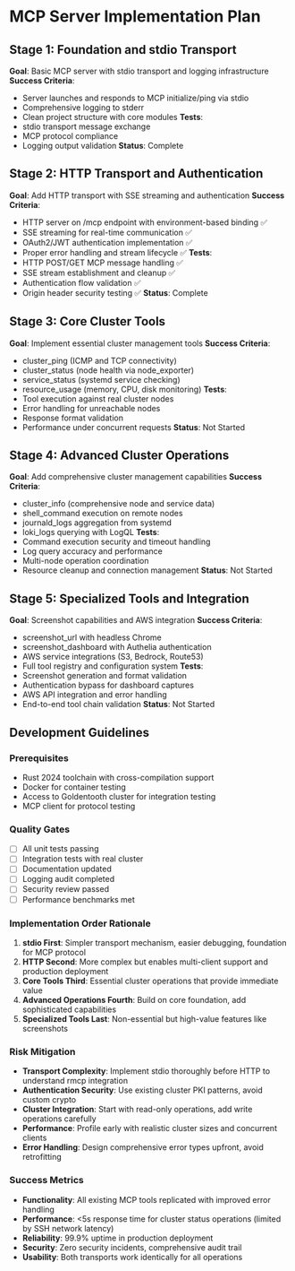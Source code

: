 # MCP Server Implementation Plan

## Stage 1: Foundation and stdio Transport
**Goal**: Basic MCP server with stdio transport and logging infrastructure
**Success Criteria**:
- Server launches and responds to MCP initialize/ping via stdio
- Comprehensive logging to stderr
- Clean project structure with core modules
**Tests**:
- stdio transport message exchange
- MCP protocol compliance
- Logging output validation
**Status**: Complete

## Stage 2: HTTP Transport and Authentication
**Goal**: Add HTTP transport with SSE streaming and authentication
**Success Criteria**:
- HTTP server on /mcp endpoint with environment-based binding ✅
- SSE streaming for real-time communication ✅
- OAuth2/JWT authentication implementation ✅
- Proper error handling and stream lifecycle ✅
**Tests**:
- HTTP POST/GET MCP message handling ✅
- SSE stream establishment and cleanup ✅
- Authentication flow validation ✅
- Origin header security testing ✅
**Status**: Complete

## Stage 3: Core Cluster Tools
**Goal**: Implement essential cluster management tools
**Success Criteria**:
- cluster_ping (ICMP and TCP connectivity)
- cluster_status (node health via node_exporter)
- service_status (systemd service checking)
- resource_usage (memory, CPU, disk monitoring)
**Tests**:
- Tool execution against real cluster nodes
- Error handling for unreachable nodes
- Response format validation
- Performance under concurrent requests
**Status**: Not Started

## Stage 4: Advanced Cluster Operations
**Goal**: Add comprehensive cluster management capabilities
**Success Criteria**:
- cluster_info (comprehensive node and service data)
- shell_command execution on remote nodes
- journald_logs aggregation from systemd
- loki_logs querying with LogQL
**Tests**:
- Command execution security and timeout handling
- Log query accuracy and performance
- Multi-node operation coordination
- Resource cleanup and connection management
**Status**: Not Started

## Stage 5: Specialized Tools and Integration
**Goal**: Screenshot capabilities and AWS integration
**Success Criteria**:
- screenshot_url with headless Chrome
- screenshot_dashboard with Authelia authentication
- AWS service integrations (S3, Bedrock, Route53)
- Full tool registry and configuration system
**Tests**:
- Screenshot generation and format validation
- Authentication bypass for dashboard captures
- AWS API integration and error handling
- End-to-end tool chain validation
**Status**: Not Started

## Development Guidelines

### Prerequisites
- Rust 2024 toolchain with cross-compilation support
- Docker for container testing
- Access to Goldentooth cluster for integration testing
- MCP client for protocol testing

### Quality Gates
- [ ] All unit tests passing
- [ ] Integration tests with real cluster
- [ ] Documentation updated
- [ ] Logging audit completed
- [ ] Security review passed
- [ ] Performance benchmarks met

### Implementation Order Rationale

1. **stdio First**: Simpler transport mechanism, easier debugging, foundation for MCP protocol
2. **HTTP Second**: More complex but enables multi-client support and production deployment
3. **Core Tools Third**: Essential cluster operations that provide immediate value
4. **Advanced Operations Fourth**: Build on core foundation, add sophisticated capabilities
5. **Specialized Tools Last**: Non-essential but high-value features like screenshots

### Risk Mitigation

- **Transport Complexity**: Implement stdio thoroughly before HTTP to understand rmcp integration
- **Authentication Security**: Use existing cluster PKI patterns, avoid custom crypto
- **Cluster Integration**: Start with read-only operations, add write operations carefully
- **Performance**: Profile early with realistic cluster sizes and concurrent clients
- **Error Handling**: Design comprehensive error types upfront, avoid retrofitting

### Success Metrics

- **Functionality**: All existing MCP tools replicated with improved error handling
- **Performance**: <5s response time for cluster status operations (limited by SSH network latency)
- **Reliability**: 99.9% uptime in production deployment
- **Security**: Zero security incidents, comprehensive audit trail
- **Usability**: Both transports work identically for all operations
